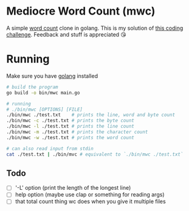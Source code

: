 # Mediocre Word Count (mwc)
A simple [word count](https://en.wikipedia.org/wiki/Wc_(Unix)) clone in golang.
This is my solution of [this coding challenge](https://codingchallenges.fyi/challenges/challenge-wc/). 
Feedback and stuff is appreciated 😘

# Running
Make sure you have [golang](https://go.dev/) installed

```sh
# build the program
go build -o bin/mwc main.go
```

```sh
# running
# ./bin/mwc [OPTIONS] [FILE]
./bin/mwc ./test.txt    # prints the line, word and byte count
./bin/mwc -c ./test.txt # prints the byte count
./bin/mwc -l ./test.txt # prints the line count
./bin/mwc -m ./test.txt # prints the character count
./bin/mwc -w ./test.txt # prints the word count

# can also read input from stdin
cat ./test.txt | ./bin/mvc # equivalent to `./bin/mwc ./test.txt`
```

## Todo
- [ ] '-L' option (print the length of the longest line)
- [ ] help option (maybe use clap or something for reading args)
- [ ] that total count thing wc does when you give it multiple files
